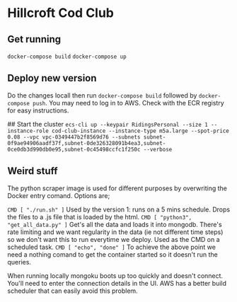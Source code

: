 # Hillcroft Cod Club

## Get running

`docker-compose build`
`docker-compose up`

## Deploy new version

Do the changes locall then run `docker-compose build` followed by `docker-compose push`.
You may need to log in to AWS. Check with the ECR registry for easy instructions.

## Start the cluster
`ecs-cli up --keypair RidingsPersonal --size 1 --instance-role cod-club-instance --instance-type m5a.large --spot-price 0.08 --vpc vpc-0349447b2f8569d76 --subnets subnet-0f9ae94906aadf37f,subnet-0de326328091b4ea3,subnet-0ce0db3d990db0e95,subnet-0c45498ccfc1f250c --verbose`


## Weird stuff
The python scraper image is used for different purposes by overwriting the Docker entry comand.
Options are;

`CMD [ "./run.sh" ]` Used by the version 1: runs on a 5 mins schedule. Drops the files to a .js file that is loaded by the html.
`CMD [ "python3", "get_all_data.py" ]` Get's all the data and loads it into mongodb. There's rate limiting and we want regularity in the data (ie not different time steps) so we don't want this to run everytime we deploy. Used as the CMD on a scheduled task.
`CMD [ "echo", "done" ]` To achieve the above point we need a nothing comand to get the container started so it doesn't run the queries.

When running locally mongoku boots up too quickly and doesn't connect. You'll need to enter the connection details in the UI. AWS has a better build scheduler that can easily avoid this problem.